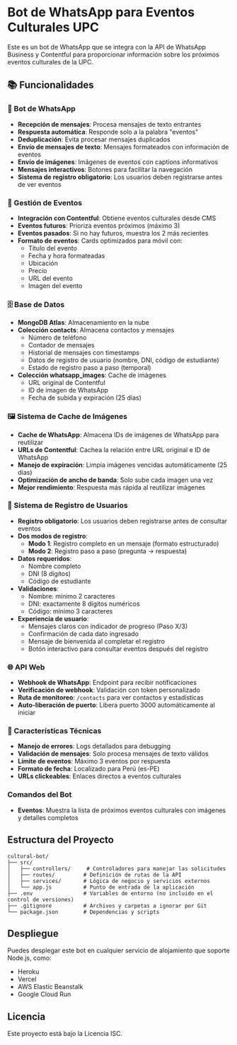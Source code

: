 # Bot de WhatsApp para Eventos Culturales UPC

Este es un bot de WhatsApp que se integra con la API de WhatsApp Business y Contentful para proporcionar información sobre los próximos eventos culturales de la UPC.

## 📚 Funcionalidades

### 🤖 Bot de WhatsApp
- **Recepción de mensajes**: Procesa mensajes de texto entrantes
- **Respuesta automática**: Responde solo a la palabra "eventos"
- **Deduplicación**: Evita procesar mensajes duplicados
- **Envío de mensajes de texto**: Mensajes formateados con información de eventos
- **Envío de imágenes**: Imágenes de eventos con captions informativos
- **Mensajes interactivos**: Botones para facilitar la navegación
- **Sistema de registro obligatorio**: Los usuarios deben registrarse antes de ver eventos

### 📅 Gestión de Eventos
- **Integración con Contentful**: Obtiene eventos culturales desde CMS
- **Eventos futuros**: Prioriza eventos próximos (máximo 3)
- **Eventos pasados**: Si no hay futuros, muestra los 2 más recientes
- **Formato de eventos**: Cards optimizados para móvil con:
  - Título del evento
  - Fecha y hora formateadas
  - Ubicación
  - Precio
  - URL del evento
  - Imagen del evento

### 🗄️ Base de Datos
- **MongoDB Atlas**: Almacenamiento en la nube
- **Colección contacts**: Almacena contactos y mensajes
  - Número de teléfono
  - Contador de mensajes
  - Historial de mensajes con timestamps
  - Datos de registro de usuario (nombre, DNI, código de estudiante)
  - Estado de registro paso a paso (temporal)
- **Colección whatsapp_images**: Cache de imágenes
  - URL original de Contentful
  - ID de imagen de WhatsApp
  - Fecha de subida y expiración (25 días)

### 🖼️ Sistema de Cache de Imágenes
- **Cache de WhatsApp**: Almacena IDs de imágenes de WhatsApp para reutilizar
- **URLs de Contentful**: Cachea la relación entre URL original e ID de WhatsApp
- **Manejo de expiración**: Limpia imágenes vencidas automáticamente (25 días)
- **Optimización de ancho de banda**: Solo sube cada imagen una vez
- **Mejor rendimiento**: Respuesta más rápida al reutilizar imágenes

### 👤 Sistema de Registro de Usuarios
- **Registro obligatorio**: Los usuarios deben registrarse antes de consultar eventos
- **Dos modos de registro**:
  - **Modo 1**: Registro completo en un mensaje (formato estructurado)
  - **Modo 2**: Registro paso a paso (pregunta → respuesta)
- **Datos requeridos**:
  - Nombre completo
  - DNI (8 dígitos)
  - Código de estudiante
- **Validaciones**:
  - Nombre: mínimo 2 caracteres
  - DNI: exactamente 8 dígitos numéricos
  - Código: mínimo 3 caracteres
- **Experiencia de usuario**:
  - Mensajes claros con indicador de progreso (Paso X/3)
  - Confirmación de cada dato ingresado
  - Mensaje de bienvenida al completar el registro
  - Botón interactivo para consultar eventos después del registro

### 🌐 API Web
- **Webhook de WhatsApp**: Endpoint para recibir notificaciones
- **Verificación de webhook**: Validación con token personalizado
- **Ruta de monitoreo**: `/contacts` para ver contactos y estadísticas
- **Auto-liberación de puerto**: Libera puerto 3000 automáticamente al iniciar

### 🔧 Características Técnicas
- **Manejo de errores**: Logs detallados para debugging
- **Validación de mensajes**: Solo procesa mensajes de texto válidos
- **Límite de eventos**: Máximo 3 eventos por respuesta
- **Formato de fecha**: Localizado para Perú (es-PE)
- **URLs clickeables**: Enlaces directos a eventos culturales

### Comandos del Bot

- **Eventos**: Muestra la lista de próximos eventos culturales con imágenes y detalles completos

## Estructura del Proyecto

```
cultural-bot/
├── src/
│   ├── controllers/     # Controladores para manejar las solicitudes
│   ├── routes/         # Definición de rutas de la API
│   ├── services/       # Lógica de negocio y servicios externos
│   └── app.js          # Punto de entrada de la aplicación
├── .env                # Variables de entorno (no incluido en el control de versiones)
├── .gitignore          # Archivos y carpetas a ignorar por Git
└── package.json        # Dependencias y scripts
```

## Despliegue

Puedes desplegar este bot en cualquier servicio de alojamiento que soporte Node.js, como:
- Heroku
- Vercel
- AWS Elastic Beanstalk
- Google Cloud Run

## Licencia

Este proyecto está bajo la Licencia ISC.
